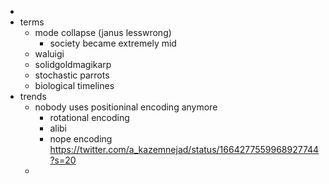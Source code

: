 
- 
- terms
	- mode collapse (janus lesswrong)
		- society became extremely mid
	- waluigi
	- solidgoldmagikarp
	- stochastic parrots
	- biological timelines
- trends
	- nobody uses positioninal encoding anymore
		- rotational encoding
		- alibi
		- nope encoding https://twitter.com/a_kazemnejad/status/1664277559968927744?s=20
	- 